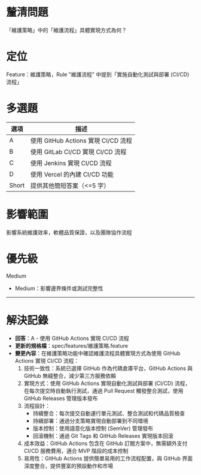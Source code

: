 # 釐清問題

「維護策略」中的「維護流程」具體實現方式為何？

# 定位

Feature：維護策略，Rule "維護流程" 中提到「實施自動化測試與部署 (CI/CD) 流程」

# 多選題

| 選項 | 描述 |
|--------|-------------|
| A | 使用 GitHub Actions 實現 CI/CD 流程 |
| B | 使用 GitLab CI/CD 實現 CI/CD 流程 |
| C | 使用 Jenkins 實現 CI/CD 流程 |
| D | 使用 Vercel 的內建 CI/CD 功能 |
| Short | 提供其他簡短答案（<=5 字） |

# 影響範圍

影響系統維護效率，軟體品質保證，以及團隊協作流程

# 優先級

Medium
- Medium：影響邊界條件或測試完整性

---

# 解決記錄

- **回答**：A - 使用 GitHub Actions 實現 CI/CD 流程
- **更新的規格檔**：spec/features/維護策略.feature
- **變更內容**：在維護策略功能中確認維護流程具體實現方式為使用 GitHub Actions 實現 CI/CD 流程：
  1. 技術一致性：系統已選擇 GitHub 作為代碼倉庫平台，GitHub Actions 與 GitHub 無縫整合，減少第三方服務依賴
  2. 實現方式：使用 GitHub Actions 實現自動化測試與部署 (CI/CD) 流程，在每次提交時自動執行測試，通過 Pull Request 觸發整合測試，使用 GitHub Releases 管理版本發布
  3. 流程設計：
     - 持續整合：每次提交自動運行單元測試、整合測試和代碼品質檢查
     - 持續部署：通過分支策略實現自動部署到不同環境
     - 版本控制：使用語意化版本控制 (SemVer) 管理發布
     - 回滾機制：通過 Git Tags 和 GitHub Releases 實現版本回滾
  4. 成本效益：GitHub Actions 包含在 GitHub 訂閱方案中，無需額外支付 CI/CD 服務費用，適合 MVP 階段的成本控制
  5. 易用性：GitHub Actions 提供簡單易用的工作流程配置，與 GitHub 界面深度整合，提供豐富的預設動作和市場
